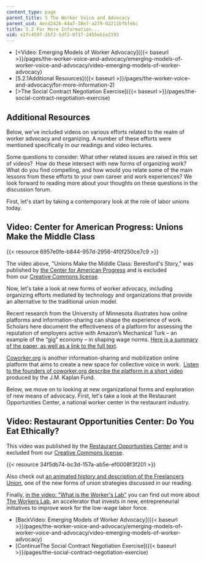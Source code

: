 ```yaml
---
content_type: page
parent_title: 5 The Worker Voice and Advocacy
parent_uid: 4ecd2426-44a7-38e7-a279-02211bfbfebc
title: 5.2 For More Information...
uid: e2fc4597-2bf2-1df2-8f17-2455eb1e2193
---
```


*   [<Video: Emerging Models of Worker Advocacy]({{< baseurl >}}/pages/the-worker-voice-and-advocacy/emerging-models-of-worker-voice-and-advocacy/video-emerging-models-of-worker-advocacy)
*   [5.2.1Additional Resources]({{< baseurl >}}/pages/the-worker-voice-and-advocacy/for-more-information-2)
*   [\>The Social Contract Negotiation Exercise]({{< baseurl >}}/pages/the-social-contract-negotiation-exercise)

Additional Resources
--------------------

Below, we've included videos on various efforts related to the realm of worker advocacy and organizing. A number of these efforts were mentioned specifically in our readings and video lectures.

Some questions to consider: What other related issues are raised in this set of videos?  How do these intersect with new forms of organizing work?  What do you find compelling, and how would you relate some of the main lessons from these efforts to your own career and work experiences? We look forward to reading more about your thoughts on these questions in the discussion forum.

First, let's start by taking a contemporary look at the role of labor unions today.

Video: Center for American Progress: Unions Make the Middle Class
-----------------------------------------------------------------

{{< resource 6957e0fe-b844-957d-2956-4f0f250ce7c9 >}}

The video above, "Unions Make the Middle Class: Beresford's Story," was published by [the Center for American Progress](http://www.americanprogress.org) and is excluded from our [Creative Commons license](/terms/#cc).

Now, let's take a look at new forms of worker advocacy, including organizing efforts mediated by technology and organizations that provide an alternative to the traditional union model.

Recent research from the University of Minnesota illustrates how online platforms and information-sharing can shape the experience of work. Scholars here document the effectiveness of a platform for assessing the reputation of employers active with Amazon’s Mechanical Turk – an example of the “gig” economy – in shaping wage norms. [Here is a summary of the paper, as well as a link to the full text](http://newsroom.iza.org/en/2016/01/18/new-forms-of-work-and-shady-employers-how-reputation-can-discipline-the-gig-economy/).

[Coworker.org](https://www.coworker.org/) is another information-sharing and mobilization online platform that aims to create a new space for collective voice in work.  [Listen to the founders of coworker.org describe the platform in a short video](http://www.jmkfund.org/awardee/michelle-miller-and-jess-kutch/) produced by the J.M. Kaplan Fund.

Below, we move on to looking at new organizational forms and exploration of new means of advocacy. First, let's take a look at the Restaurant Opportunities Center, a national worker center in the restaurant industry.

Video: Restaurant Opportunities Center: Do You Eat Ethically?
-------------------------------------------------------------

This video was published by the [Restaurant Opportunities Center](https://www.youtube.com/watch?v=LZEUwvIHdSs&feature=youtu.be) and is excluded from our [Creative Commons license](/terms/#cc).

{{< resource 34f5db74-bc3d-157a-ab5e-ef0008f3f201 >}}

Also check out [an animated history and description of the Freelancers Union](https://youtu.be/bHwMf5yj2AU?list=UUsOa9fR2xKqXtqgPYe5CMHw), one of the new forms of union strategies discussed in our reading.

Finally, [in the video: "What is the Worker's Lab"](https://youtu.be/Zg9KQUbkS54) you can find out more about [The Workers Lab](http://theworkerslab.com/), an accelerator that invests in new, entrepreneurial initiatives to improve work for the low-wage labor force.

*   [BackVideo: Emerging Models of Worker Advocacy]({{< baseurl >}}/pages/the-worker-voice-and-advocacy/emerging-models-of-worker-voice-and-advocacy/video-emerging-models-of-worker-advocacy)
*   [ContinueThe Social Contract Negotiation Exercise]({{< baseurl >}}/pages/the-social-contract-negotiation-exercise)